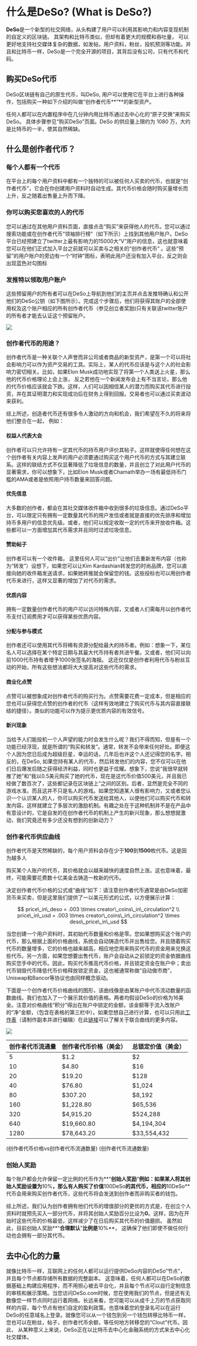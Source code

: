 # 什么是DeSo? \(What is DeSo?\)

**DeSo**是一个新型的社交网络，从头构建了用户可以利用其影响力和内容变现机制的自定义的区块链。 其架构和比特币类似，但却有着更大的规模和吞吐量， 可以更好地支持社交媒体复杂的数据，如发帖，用户资料，粉丝，投机预测等功能。并且和比特币一样，DeSo是一个完全开源的项目，其背后没有公司，只有代币和代码。

## 购买**DeSo**代币

DeSo区块链有自己的原生代币，叫DeSo, 用户可以使用它在平台上进行各种操作，包括购买一种如下介绍的叫做“创作者代币**”**的新型资产。

任何人都可以在内置程序中在几分钟内用比特币通过去中心化的“原子交换”来购买DeSo。 具体步骤参见“购买DeSo”页面。DeSo 的供应量上限约为 1080 万，大约是比特币的一半，使其自然稀缺。

## 什么是创作者代币？

### 每个人都有一个代币

在平台上的每个用户资料中都有一个独特的可以被任何人买卖的代币，也就是“创作者代币”，它会在你创建用户资料时自动生成。其代币价格会随时购买量增长而上升，反之随着出售量上升而下降。

### 你可以购买您喜欢的人的代币

您可以通过在其他用户资料页面，直接点击“购买”来获得他人的代币。您可以通过搜索功能或在创作者代币“领袖排行榜”（如下所示）上找到其他用户账户。DeSo平台已经预建立了twitter上最有影响力的15000大“V”用户的信息，这也就意味着您可以在他们正式加入平台之前就可以买卖与之相关的“创作者代币“ 。这些“预留”的用户账户的旁边有一个“时钟”图标，表明此用户还没有加入平台，反之则会出现蓝色对勾图标

### 发推特以领取用户账户

这些预留用户的所有者可以在DeSo上导航到他们的主页并点击发推特确认和公开他们的DeSo公钥（如下图所示）。完成这个步骤后，他们将获得其账户的全部使用权及这个账户相应的所有创作者代币（参见创立者奖励\)只有关联该twitter账户的所有者才能去认证这个预留账户。

![](../.gitbook/assets/image%20%288%29%20%282%29%20%282%29%20%282%29.png)

### 创作者代币的用途？

创作者代币是一种关联个人声誉而非公司或者商品的新型资产，是第一个可以将社会影响力可以作为资产交易的工具。实际上，某人的代币应该是与这个人的社会影响力密切相关。比如，如果Elon Musk成功地实现了将第一个人类送上火星，那么他的代币价格理论上会上涨， 反之若他在一个新闻发布会上有不当言论，那么他的代币价格应该就会下跌。这样，人们可以因相信某人的潜力而购买其代币进行投资，并在其证明潜力和实现成功后在财务上得到回报。交易者也可以通过买卖波动来获利。

综上所述，创造者代币还有很多令人激动的方向和机会，我们希望在不久的将来将他们整合在一起， 例如：

#### 权益人代表大会

创作者可以只允许持有一定其代币的持币用户评价其帖子。这样就使得任何想在这个创作者有关内容上发声的用户必须要通过购买这个用户代币的方式与其建立联系。这样的联结方式不仅显著降低了垃圾信息的数量，并且创立了对此用户代币的显著需求，你可以想象下，比如Elon Musk或者Chamath举办一场有最低持币门槛的AMA或者是依照用户持币数量来回答问题。

#### 优先信息

大多数的创作者，都会在其社交媒体收件箱中收到很多的垃圾信息。通过DeSo平台，可以限定只有拥有一定数量其代币的用户发信或者就是直接的优先排序和增加持币多用户的信息优先级。或者，他们可以规定收取一定的代币来开放收件箱。这些都可以一方面增加其代币需求并且同时过滤垃圾信息。

#### 赞助帖子

创作者可以有一个收件箱， 这里任何人可以“出价”让他们去重新发布内容（也称为“转发”）设想下，如果您可以让Kim Kardashian转发您的时尚品牌，您可以直接向她的收件箱发送请求，如果她转推就会保留您的钱。这些投标也可以用创作者代币来进行，这样又显著的增加了对代币的需求。

#### 优质内容

拥有一定数量创作者代币的用户可以访问特殊内容，又或者人们需每月以创作者代币支付订阅费用才可以获得某些优质内容。

#### 分配与参与模式

创作者还可以使用其代币将稀有资源分配给最大的持币者。例如：想象一下，某位名人可以选择在某个特定日期与其最大代币持有者共进午餐。又或者，他们可以向前1000代币持有者增予1000张签名的海报。 这还仅仅是创作者利用代币与粉丝互动的开始，所有这些想法都将大大提高对这些代币的需求。

#### 商业化点赞

点赞可以被想象成对创作者代币的购买行为。点赞需要花费一定成本，但是相应的您也可以获得您点赞的创作者的代币（这样有效地建立了购买代币与其内容直接联结的捷径）。类似的功能可以作为提示更优质内容的有效信号。

#### 新兴现象

当给予人们能投机一个人声望的能力时会发生什么呢？我们不得而知，但是有一个功能已经浮现，就是所谓的“购买和转发”。通常，转发不会带来任何好处。即便这个人因为您日后成为超级巨星，幸运的话，几年后也许这个人还记得您的名字。相反的，在DeSo, 如果您持有某人的代币，然后转发他们的内容，您不仅可以在他们日后爆发后随之获得经济利益，同时也更益于炫耀。想象下，您说“我很早就转推了她”和“我以0.5美元购买了她的代币，现在是这代币价值500美元，并且我已经做了数百次了，这些都记录在区块链上”之间的区别。后者，显然是完全不同的游戏水准。而且这并不只是名人的游戏。如果您知道某人很有影响力，又或者您认识一个认识某人的人，你可以购买代币发送给其他人，以便他们可以购买代币和转发内容。这样就建立了多层次的激励机制。有趣之处在于这种机制并不是在产品中有意设计的，它是自发的在创作者代币的机制上产生的新兴现象，那么想想就激动，我们究竟还有多少还没有想到的创新动力？

### 创作者代币供应曲线

创作者代币是天然稀缺的，每个用户资料会存在少于**100**到**1500**枚代币。这是因为越多人

购买某个人账户的代币，其价格就会以越来越快的速度自然上涨。这也意味着，最终，可能需要花费数十亿美金去铸造一枚新的代币。

决定创作者代币价格的公式或“曲线”如下：请注意创作者代币通常是由DeSo加密货币来买卖，但是这里我们提供了一以美元形式的公式，以方便展示计算：

$$
price\_in\_deso = .003 \times creator\_coins\_in\_circulation^2
\\
price\_in\_usd = .003 \times creator\_coins\_in\_circulation^2 \times deso\_price\_in\_usd
$$

当您创建一个用户资料时，其初始代币数量和价格是零。您如果想购买这个账户的代币，那么根据上面的价格曲线，系统会自动铸造代币并出售给您。并且随着购买代币的数量增多，它的价格也越来越高，相应地您用来购买代币的资金用来兑换这些代币。另一方面，如果您想要出售代币，账户会自动从之前锁定的资金依据曲线购买您手中的代币。因此，购买代币推高代币价格，并且锁定资金在账户中；卖出代币销毁代币降低代币价格释放锁定资金，这也被通常称做“自动做市商”，Uniswap和Bancor等协议也由同样概念驱动。

下面是一个创作者代币价格曲线的图形，该曲线像是由某账户中代币流动数量的函数曲线。我们也加入了一个展示其价值的表格。两者均假设DeSo的价格为16美金。注意对价格曲线“积分”得出在账户中锁定的金额，该金额等于流入改账户的“净”金额，（包含在表格的第三栏中）。如果您想自己进行计算，也可以只用此[工作表](https://docs.google.com/spreadsheets/d/1zBEQBBoS12ZhFpPbB13-GTZ8keDVlstRG3l2If78pWM/edit?usp=sharing)（请制作副本并进行编辑）在此[链接](https://yos.io/2018/11/10/bonding-curves/)可以了解关于联合曲线的更多内容。

![](../.gitbook/assets/image%20%287%29%20%283%29%20%283%29%20%284%29.png)

| 创作者代币流通量 | 创作者代币价格（美金） | 总锁定价值（美金） |
| :--- | :--- | :--- |
| 5 | $1.2 | $2 |
| 10 | $4.80 | $16 |
| 20 | $19.20 | $128 |
| 40 | $76.80 | $1,024 |
| 80 | $307.20 | $8,192 |
| 160 | $1,228.80 | $65,536 |
| 320 | $4,915.20 | $524,288 |
| 640 | $19,660.80 | $4,194,304 |
| 1280 | $78,643.20 | $33,554,432 |

\(创作者代币价格vs创作者代币流通数量\) \(创作者代币流通数量\)

### 创始人奖励

每个账户都会允许保留一定比例的代币作为**“**创始人奖励**”**例如：如果某人将其创始人奖励设置为**10%**，那么有人购买了价值**100DeSo**的其代币，相应的**10DeSo**代币会用来购买创作者代币，这些代币将会发送到创作者而非购买者的钱包。

综上所述，我们认为创作者拥有他们代币的增值部分的更优的方式是，在创立个人资料时就预先买入一部分代币，并将其创始人奖励百分比设为**0**。这样，因为在开始时这些代币的价格最低，这样减少了在日后购买其代币的价值磨损。 虽然如此，目前创始人奖励**“**合理默认**”**比例是**10%**， 这确保了他们即使不做任何行动也会拥有一部分其代币。

## 去中心化的力量

就像比特币一样，互联网上的任何人都可以运行提供DeSo内容的DeSo“节点”， 并且每个节点都存储所有数据的完整副本。 这意味着，任何人都可以在DeSo的数据基础上构建应用程序，而不用担心被去平台化，并且每个节点可以自行定制信息的审核和展示策略。当您访问DeSo.com时候，您在使用我们的节点，但是还有无数像您一样节点同时运行着网络。长远来看，您可能可以从成千上万的节点获取同样的内容，每个节点有他们自定的盈利政策。也意味着您的登录名可以在运行DeSo的任意域名上登录。就像您可以从一个钱包到另一个钱包转移比特币一样， 您也可以在粉丝，帖子，创作者代币余额，等任何地方转移您的“Clout”代币。因此， 从某种意义上来说，DeSo正在以比特币去中心化金融系统的方式来去中心化社交媒体。

